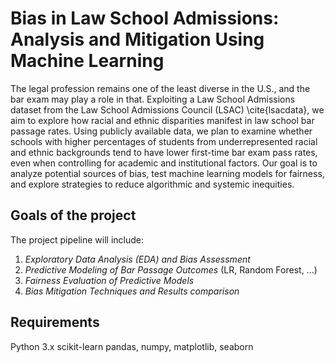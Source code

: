 # Bias in Law School Admissions: Analysis and Mitigation Using Machine Learning
The legal profession remains one of the least diverse in the U.S., and the bar exam may play a role in that. Exploiting a Law School Admissions dataset from the Law School Admissions Council (LSAC) \cite{lsacdata}, we aim to explore how racial and ethnic disparities manifest in law school bar passage rates. Using publicly available data, we plan to examine whether schools with higher percentages of students from underrepresented racial and ethnic backgrounds tend to have lower first-time bar exam pass rates, even when controlling for academic and institutional factors. Our goal is to analyze potential sources of bias, test machine learning models for fairness, and explore strategies to reduce algorithmic and systemic inequities.

## Goals of the project
The project pipeline will include:
1. *Exploratory Data Analysis (EDA) and Bias Assessment*
2. *Predictive Modeling of Bar Passage Outcomes* (LR, Random Forest, ...)
3. *Fairness Evaluation of Predictive Models*
4. *Bias Mitigation Techniques and Results comparison*


## Requirements
Python 3.x
scikit-learn
pandas, numpy, matplotlib, seaborn
